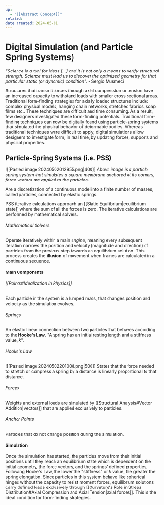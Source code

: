 ```yaml
---
up:
  - "[[Abstract Concept]]"
related: 
date created: 2024-05-01
---
```

# Digital Simulation (and Particle Spring Systems)
*"Science is a tool for ideas [...] and it is not only a means to verify structural strength. Science must lead us to discover the optimized geometry for that particular static (or dynamic) condition".* - Sergio Musmeci

Structures that transmit forces through axial compression or tension have an increased capacity to withstand loads with smaller cross sectional areas.
	Traditional form-finding strategies for axially loaded structures include: complex physical models, hanging chain networks, stretched fabrics, soap films etc..
These techniques are difficult and time consuming. 
	As a result, few designers investigated these form-finding potentials. 
		 Traditional form-finding techniques can now be digitally found using particle-spring systems that simulated the physical behavior of deformable bodies.
			 Whereas traditional techniques were difficult to apply, digital simulations allow designers to investigate form, in real time, by updating forces, supports and physical properties.
## Particle-Spring Systems (i.e. PSS)
![[Pasted image 20240502012955.png|400]]
*Above image is a particle spring system that simulates a square membrane anchored at its corners, force vectors are applied to the particles.*

Are a discretization of a continuous model into a finite number of masses, called particles, connected by elastic springs. 

PSS iterative calculations approach an [[Static Equilibrium|equilibrium state]] where the sum of all the forces is zero. 
	The iterative calculations are performed by mathematical solvers. 
###### Mathematical Solvers
Operate iteratively within a main *engine*, meaning every subsequent iteration narrows the position and velocity (magnitude and direction) of particles from the previous step towards an equilibrium solution. 
	This process creates the **illusion** of movement when frames are calculated in a continuous sequence.
#### Main Components
###### [[Points#Idealization in Physics]]
Each particle in the system is a lumped mass, that changes position and velocity as the simulation evolves.
###### Springs
An elastic linear connection between two particles that behaves according to the **Hooke's Law**.
	"A spring has an initial resting length and a stiffness value, $k$".
###### Hooke's Law
![[Pasted image 20240502201008.png|500]]
States that the force needed to stretch or compress a spring by a distance is linearly proportional to that distance. 
###### Forces
Weights and external loads are simulated by [[Structural Analysis#Vector Addition|vectors]] that are applied exclusively to particles.
###### Anchor Points
Particles that do not change position during the simulation.
#### Simulation
Once the simulation has started, the particles move from their initial positions until they reach an equilibrium state which is dependent on the initial geometry, the force vectors, and the springs' defined properties.
	Following Hooke's Law, the lower the "stiffness" or $k$ value, the greater the spring elongation. 
		Since particles in this system behave like spherical hinges without the capacity to resist moment forces, equilibrium solutions carry defined loads exclusively through [[Curvature's Role in Stress Distribution#Axial Compression and Axial Tension|axial forces]].
			This is the ideal condition for form-finding strategies.
